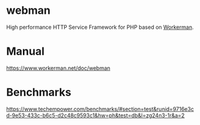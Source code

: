 # webman
High performance HTTP Service Framework for PHP based on [Workerman](https://github.com/walkor/workerman).

# Manual
https://www.workerman.net/doc/webman

# Benchmarks


https://www.techempower.com/benchmarks/#section=test&runid=9716e3cd-9e53-433c-b6c5-d2c48c9593c1&hw=ph&test=db&l=zg24n3-1r&a=2
